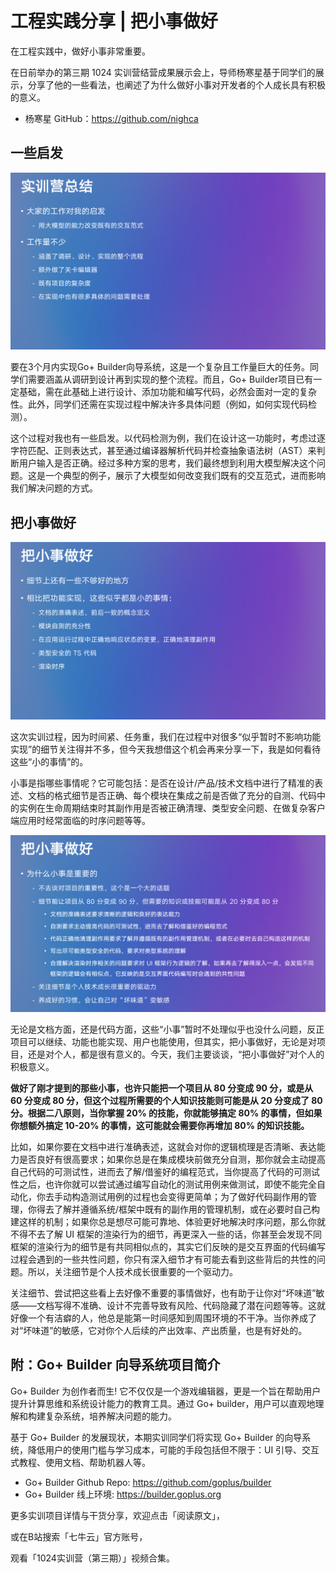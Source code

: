 # 工程实践分享 | 把小事做好

在工程实践中，做好小事非常重要。

在日前举办的第三期 1024 实训营结营成果展示会上，导师杨寒星基于同学们的展示，分享了他的一些看法，也阐述了为什么做好小事对开发者的个人成长具有积极的意义。

* 杨寒星 GitHub：https://github.com/nighca

## 一些启发
![pic-1](202504-builder-articles/11111.png)

要在3个月内实现Go+ Builder向导系统，这是一个复杂且工作量巨大的任务。同学们需要涵盖从调研到设计再到实现的整个流程。而且，Go+ Builder项目已有一定基础，需在此基础上进行设计、添加功能和编写代码，必然会面对一定的复杂性。此外，同学们还需在实现过程中解决许多具体问题（例如，如何实现代码检测）。

这个过程对我也有一些启发。以代码检测为例，我们在设计这一功能时，考虑过逐字符匹配、正则表达式，甚至通过编译器解析代码并检查抽象语法树（AST）来判断用户输入是否正确。经过多种方案的思考，我们最终想到利用大模型解决这个问题。这是一个典型的例子，展示了大模型如何改变我们既有的交互范式，进而影响我们解决问题的方式。

## 把小事做好
![pic-2](202504-builder-articles/22222.png)

这次实训过程，因为时间紧、任务重，我们在过程中对很多“似乎暂时不影响功能实现”的细节关注得并不多，但今天我想借这个机会再来分享一下，我是如何看待这些“小的事情”的。

小事是指哪些事情呢？它可能包括：是否在设计/产品/技术文档中进行了精准的表述、文档的格式细节是否正确、每个模块在集成之前是否做了充分的自测、代码中的实例在生命周期结束时其副作用是否被正确清理、类型安全问题、在做复杂客户端应用时经常面临的时序问题等等。

![pic-3](202504-builder-articles/33333.png)

无论是文档方面，还是代码方面，这些“小事”暂时不处理似乎也没什么问题，反正项目可以继续、功能也能实现、用户也能使用，但其实，把小事做好，无论是对项目，还是对个人，都是很有意义的。今天，我们主要谈谈，“把小事做好”对个人的积极意义。

**做好了刚才提到的那些小事，也许只能把一个项目从 80 分变成 90 分，或是从 60 分变成 80 分，但这个过程所需要的个人知识技能则可能是从 20 分变成了 80 分。根据二八原则，当你掌握 20% 的技能，你就能够搞定 80% 的事情，但如果你想额外搞定 10-20% 的事情，这可能就会需要你再增加 80% 的知识技能。**

比如，如果你要在文档中进行准确表述，这就会对你的逻辑梳理是否清晰、表达能力是否良好有很高要求；如果你总是在集成模块前做充分自测，那你就会主动提高自己代码的可测试性，进而去了解/借鉴好的编程范式，当你提高了代码的可测试性之后，也许你就可以尝试通过编写自动化的测试用例来做测试，即使不能完全自动化，你去手动构造测试用例的过程也会变得更简单；为了做好代码副作用的管理，你得去了解并遵循系统/框架中既有的副作用的管理机制，或在必要时自己构建这样的机制；如果你总是想尽可能可靠地、体验更好地解决时序问题，那么你就不得不去了解 UI 框架的渲染行为的细节，再更深入一些的话，你甚至会发现不同框架的渲染行为的细节是有共同相似点的，其实它们反映的是交互界面的代码编写过程会遇到的一些共性问题，你只有深入细节才有可能去看到这些背后的共性的问题。所以，关注细节是个人技术成长很重要的一个驱动力。

关注细节、尝试把这些看上去好像不重要的事情做好，也有助于让你对“坏味道”敏感——文档写得不准确、设计不完善导致有风险、代码隐藏了潜在问题等等。这就好像一个有洁癖的人，他总是能第一时间感知到周围环境的不干净。当你养成了对“坏味道”的敏感，它对你个人后续的产出效率、产出质量，也是有好处的。

## 附：Go+ Builder 向导系统项目简介
Go+ Builder 为创作者而生! 它不仅仅是一个游戏编辑器，更是一个旨在帮助用户提升计算思维和系统设计能力的教育工具。通过 Go+ builder，用户可以直观地理解和构建复杂系统，培养解决问题的能力。

基于 Go+ Builder 的发展现状，本期实训同学们将实现 Go+ Builder 的向导系统，降低用户的使用门槛与学习成本，可能的手段包括但不限于：UI 引导、交互式教程、使用文档、帮助机器人等。
* Go+ Builder Github Repo: https://github.com/goplus/builder
* Go+ Builder 线上环境: https://builder.goplus.org

更多实训项目详情与干货分享，欢迎点击「阅读原文」，

或在B站搜索「七牛云」官方账号，

观看「1024实训营（第三期）」视频合集。
